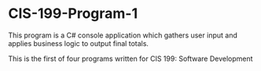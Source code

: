 # CIS-199-Program-1

This program is a C# console application which gathers user input and applies business logic to output final totals. 

This is the first of four programs written for CIS 199: Software Development

